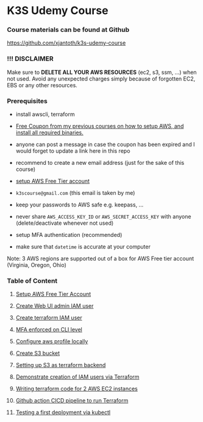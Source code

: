 # K3S Udemy Course

### Course materials can be found at Github
https://github.com/xjantoth/k3s-udemy-course

### !!! DISCLAIMER

Make sure to **DELETE ALL YOUR AWS RESOURCES** (ec2, s3, ssm, ...) when not used.
Avoid any unexpected charges simply because of forgotten EC2, EBS or any other resources. 

### Prerequisites

- install awscli, terraform
- [Free Coupon from my previous courses on how to setup AWS, and install all required binaries.](https://www.udemy.com/course/learn-devops-helm-helmfile-kubernetes-deployment/?couponCode=588B6996050070A30C8F)
- anyone can post a message in case the coupon has been expired and I would forget to update a link here in this repo

- recommend to create a new email address (just for the sake of this course)
- [setup AWS Free Tier account](https://portal.aws.amazon.com/billing/signup?type=enterprise#/start/email)
- `k3scourse@gmail.com` (this email is taken by me)
- keep your passwords to AWS safe e.g. keepass, ...
- never share `AWS_ACCESS_KEY_ID` or `AWS_SECRET_ACCESS_KEY` with anyone (delete/deactivate whenever not used)
- setup MFA authentication (recommended)
- make sure that `datetime` is accurate at your computer

Note: 3 AWS regions are supported out of a box for AWS Free tier account (Virginia, Oregon, Ohio)


### Table of Content

1. [Setup AWS Free Tier Account](content-md/Setup-AWS-Free-Tier-Account.md)
1. [Create Web UI admin IAM user](content-md/Create-Web-UI-admin-IAM-user.md)
1. [Create terraform IAM user](content-md/Create-terraform-IAM-user.md)
1. [MFA enforced on CLI level](content-md/MFA-enforced-on-CLI-level.md)
1. [Configure aws profile locally](content-md/Configure-aws-profile-locally.md)
1. [Create S3 bucket](content-md/Create-S3-bucket.md)
1. [Setting up S3 as terraform backend](content-md/Setting-up-S3-as-terraform-backend.md)
1. [Demonstrate creation of IAM users via Terraform](content-md/Demonstrate-creation-of-IAM-users-via-Terraform.md)

1. [Writing terraform code for 2 AWS EC2 instances](content-md/Writing-terraform-code-for-2-AWS-EC2-instances.md)
1. [Github action CICD pipeline to run Terraform](content-md/Github-action-CICD-pipeline-to-run-Terraform.md)
1. [Testing a first deployment via kubectl](content-md/Testing-a-first-deployment-via-kubectl.md)


